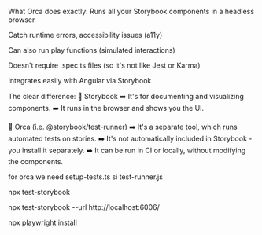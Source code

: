 What Orca does exactly:
Runs all your Storybook components in a headless browser

Catch runtime errors, accessibility issues (a11y)

Can also run play functions (simulated interactions)

Doesn't require .spec.ts files (so it's not like Jest or Karma)

Integrates easily with Angular via Storybook

The clear difference:
🧱 Storybook
➡️ It's for documenting and visualizing components.
➡️ It runs in the browser and shows you the UI.

🐳 Orca (i.e. @storybook/test-runner)
➡️ It's a separate tool, which runs automated tests on stories.
➡️ It's not automatically included in Storybook - you install it separately.
➡️ It can be run in CI or locally, without modifying the components.

for orca we need setup-tests.ts
si test-runner.js


npx test-storybook

npx test-storybook --url http://localhost:6006/

npx playwright install
